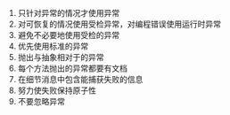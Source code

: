 1. 只针对异常的情况才使用异常
2. 对可恢复的情况使用受检异常，对编程错误使用运行时异常
3. 避免不必要地使用受检的异常
4. 优先使用标准的异常
5. 抛出与抽象相对于的异常
6. 每个方法抛出的异常都要有文档
7. 在细节消息中包含能捕获失败的信息
8. 努力使失败保持原子性
9. 不要忽略异常